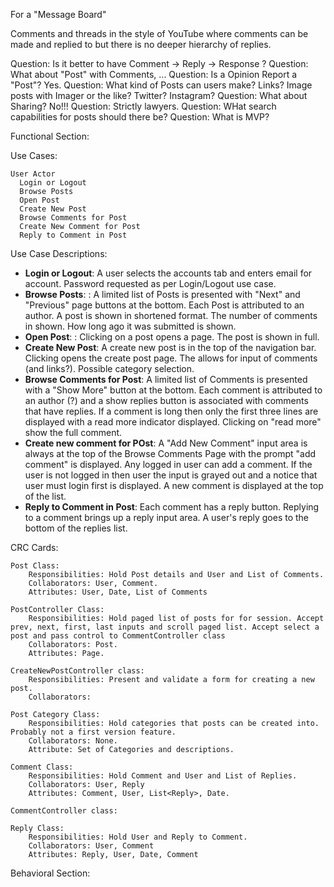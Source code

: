 For a "Message Board"

Comments and threads in the style of YouTube where comments can be made and replied to but there is no deeper hierarchy of replies.

Question: Is it better to have Comment -> Reply -> Response ?
Question: What about "Post" with Comments, ... 
Question: Is a Opinion Report a "Post"? Yes.
Question: What kind of Posts can users make? Links? Image posts with Imager or the like? Twitter? Instagram?
Question: What about Sharing? No!!!
Question: Strictly lawyers. 
Question: WHat search capabilities for posts should there be?
Question: What is MVP? 

Functional Section:

Use Cases:

    User Actor
      Login or Logout
      Browse Posts
      Open Post
      Create New Post
      Browse Comments for Post
      Create New Comment for Post
      Reply to Comment in Post
  
Use Case Descriptions:

 * **Login or Logout**: A user selects the accounts tab and enters email for account. Password requested as per Login/Logout use case.
 * **Browse Posts**: : A limited list of Posts is presented with "Next" and "Previous" page buttons at the bottom. Each Post  is attributed to an author. A post is shown in shortened format. The number of comments in shown. How long ago it was submitted is shown.  
 * **Open Post**: : Clicking on a post opens a page. The post is shown in full.
 * **Create New Post**: A create new post is in the top of the navigation bar. Clicking opens the create post page. The allows for input of comments (and links?). Possible category selection.  
 * **Browse Comments for Post**: A limited list of Comments is presented with a "Show More" button at the bottom. Each comment is attributed to an author (?) and a show replies button is associated with comments that have replies. If a comment is long then only the first three lines are displayed with a read more indicator displayed. Clicking on "read more" show the full comment.
 * **Create new comment for POst**: A "Add New Comment" input area is always at the top of the Browse Comments Page with the prompt "add comment" is displayed. Any logged in user can add a comment. If the user is not logged in then user the input is grayed out and a notice that user must login first is displayed. A new comment is displayed at the top of the list.
 * **Reply to Comment in Post**: Each comment has a reply button. Replying to a comment brings up a reply input area. A user's reply goes to the bottom of the replies list. 
         
CRC Cards:

    Post Class:
        Responsibilities: Hold Post details and User and List of Comments.
        Collaborators: User, Comment.
        Attributes: User, Date, List of Comments
        
    PostController Class:
        Responsibilities: Hold paged list of posts for for session. Accept prev, next, first, last inputs and scroll paged list. Accept select a post and pass control to CommentController class
        Collaborators: Post. 
        Attributes: Page.
        
    CreateNewPostController class:
        Responsibilities: Present and validate a form for creating a new post.
        Collaborators:  
        
    Post Category Class:
        Responsibilities: Hold categories that posts can be created into. Probably not a first version feature.
        Collaborators: None.
        Attribute: Set of Categories and descriptions.

    Comment Class: 
        Responsibilities: Hold Comment and User and List of Replies.
        Collaborators: User, Reply
        Attributes: Comment, User, List<Reply>, Date.
        
    CommentController class: 
   
    Reply Class:
        Responsibilities: Hold User and Reply to Comment.
        Collaborators: User, Comment
        Attributes: Reply, User, Date, Comment
        
Behavioral Section:


